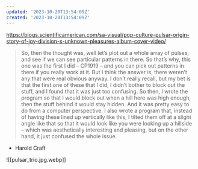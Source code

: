 ```yaml
---
updated: '2023-10-20T13:54:09Z'
created: '2023-10-20T13:54:09Z'
---
```

https://blogs.scientificamerican.com/sa-visual/pop-culture-pulsar-origin-story-of-joy-division-s-unknown-pleasures-album-cover-video/

> So, then the thought was, well let’s plot out a whole array of pulses, and see if we can see particular patterns in there. So that’s why, this one was the first I did – CP1919 – and you can pick out patterns in there if you really work at it. But I think the answer is, there weren’t any that were real obvious anyway. I don’t really recall, but my bet is that the first one of these that I did, I didn’t bother to block out the stuff, and I found that it was just too confusing. So then, I wrote the program so that I would block out when a hill here was high enough, then the stuff behind it would stay hidden. And it was pretty easy to do from a computer perspective. I also wrote a program that, instead of having these lined up vertically like this, I tilted them off at a slight angle like that so that it would look like you were looking up a hillside – which was aesthetically interesting and pleasing, but on the other hand, it just confused the whole issue.

- Harold Craft

![[pulsar_trio.jpg.webp]]